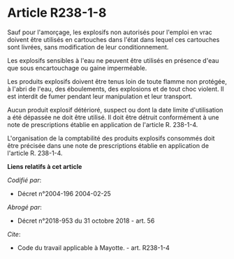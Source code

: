 # Article R238-1-8

Sauf pour l'amorçage, les explosifs non autorisés pour l'emploi en vrac doivent être utilisés en cartouches dans l'état dans
lequel ces cartouches sont livrées, sans modification de leur conditionnement. 

Les explosifs sensibles à l'eau ne peuvent être utilisés en présence d'eau que sous encartouchage ou gaine imperméable. 

Les produits explosifs doivent être tenus loin de toute flamme non protégée, à l'abri de l'eau, des éboulements, des
explosions et de tout choc violent. Il est interdit de fumer pendant leur manipulation et leur transport. 

Aucun produit explosif détérioré, suspect ou dont la date limite d'utilisation a été dépassée ne doit être utilisé. Il doit
être détruit conformément à une note de prescriptions établie en application de l'article R. 238-1-4.

L'organisation de la comptabilité des produits explosifs consommés doit être précisée dans une note de prescriptions établie
en application de l'article R. 238-1-4.

**Liens relatifs à cet article**

_Codifié par_:

  - Décret n°2004-196 2004-02-25

_Abrogé par_:

  - Décret n°2018-953 du 31 octobre 2018 - art. 56

_Cite_:

  - Code du travail applicable à Mayotte. - art. R238-1-4
